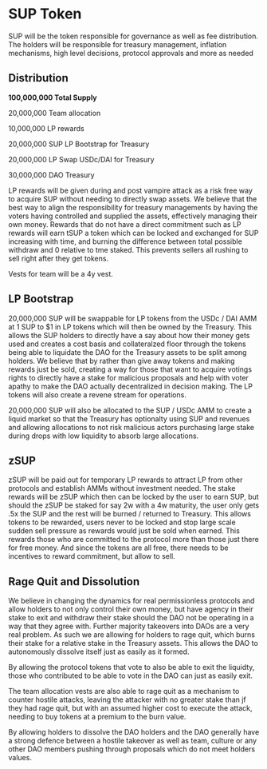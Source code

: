 # SUP Token

SUP will be the token responsible for governance as well as fee distribution. The holders will be responsible for treasury management, inflation mechanisms, high level decisions, protocol approvals and more as needed

## **Distribution**

**100,000,000 Total Supply**

20,000,000 Team allocation

10,000,000 LP rewards&#x20;

20,000,000 SUP LP Bootstrap for Treasury&#x20;

20,000,000 LP Swap USDc/DAI for Treasury&#x20;

30,000,000 DAO Treasury

LP rewards will be given during and post vampire attack as a risk free way to acquire SUP without needing to directly swap assets. We believe that the best way to align the responsibility for treasury managements by having the voters having controlled and supplied the assets, effectively managing their own money. Rewards that do not have a direct commitment such as LP rewards will earn tSUP a token which can be locked and exchanged for SUP increasing with time, and burning the difference between total possible withdraw and 0 relative to tme staked. This prevents sellers all rushing to sell right after they get tokens.

Vests for team will be a 4y vest.

## LP Bootstrap
20,000,000 SUP will be swappable for LP tokens from the USDc / DAI AMM at 1 SUP to $1 in LP tokens which will then be owned by the Treasury. This allows the SUP holders to directly have a say about how their money gets used and creates a cost basis and collateralzed floor through the tokens being able to liquidate the DAO for the Treasury assets to be split among holders. We believe that by rather than give away tokens and making rewards just be sold, creating a way for those that want to acquire votings rights to directly have a stake for malicious proposals and help with voter apathy to make the DAO actually decentralized in decision making. The LP tokens will also create a revene stream for operations.

20,000,000 SUP will also be allocated to the SUP / USDc AMM to create a liquid market so that the Treasury has optionalty using SUP and revenues and allowing allocations to not risk malicious actors purchasing large stake during drops with low liquidity to absorb large allocations.

## zSUP
zSUP will be paid out for temporary LP rewards to attract LP from other protocols and establish AMMs without investment needed. The stake rewards will be zSUP which then can be locked by the user to earn SUP, but should the zSUP be staked for say 2w with a 4w maturity, the user only gets .5x the SUP and the rest will be burned / returned to Treasury. This allows tokens to be rewarded, users never to be locked and stop large scale sudden sell pressure as rewards would just be sold when earned. This rewards those who are committed to the protocol more than those just there for free money. And since the tokens are all free, there needs to be incentives to reward commitment, but allow to sell.

## Rage Quit and Dissolution
We believe in changing the dynamics for real permissionless protocols and allow holders to not only control their own money, but have agency in their stake to exit and withdraw their stake should the DAO not be operating in a way that they agree with. Further majority takeovers into DAOs are a very real problem. As such we are allowing for holders to rage quit, which burns their stake for a relative stake in the Treasury assets. This allows the DAO to autonomously dissolve itself just as easily as it formed. 

By allowing the protocol tokens that vote to also be able to exit the liquidty, those who contributed to be able to vote in the DAO can just as easily exit. 

The team allocation vests are also able to rage quit as a mechanism to counter hostile attacks, leaving the attacker with no greater stake than jf they had rage quit, but with an assumed higher cost to execute the attack, needing to buy tokens at a premium to the burn value.

By allowing holders to dissolve the DAO holders and the DAO generally have a strong defence between a hostile takeover as well as team, culture or any other DAO members pushing through proposals which do not meet holders values.
